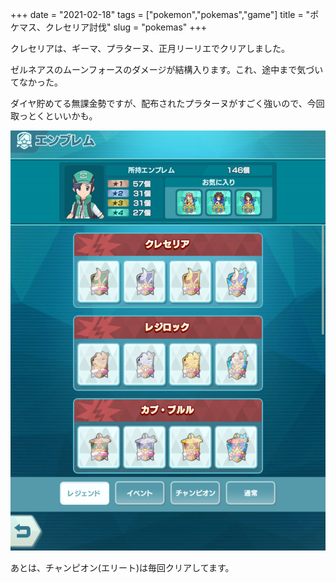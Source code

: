 +++
date = "2021-02-18"
tags = ["pokemon","pokemas","game"]
title = "ポケマス、クレセリア討伐"
slug = "pokemas"
+++

クレセリアは、ギーマ、プラターヌ、正月リーリエでクリアしました。

ゼルネアスのムーンフォースのダメージが結構入ります。これ、途中まで気づいてなかった。

ダイヤ貯めてる無課金勢ですが、配布されたプラターヌがすごく強いので、今回取っとくといいかも。

![](https://raw.githubusercontent.com/syui/img/master/other/pokemonmasters_20210218_0000.png)

あとは、チャンピオン(エリート)は毎回クリアしてます。
